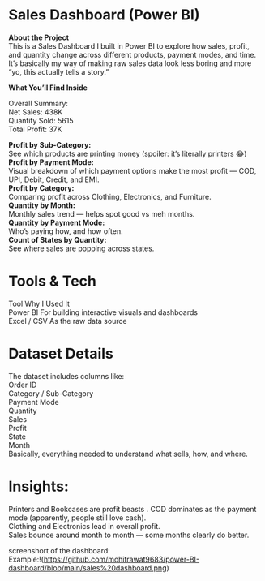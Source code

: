 # Sales Dashboard (Power BI)
**About the Project**  
This is a Sales Dashboard I built in Power BI to explore how sales, profit, and quantity change across different products, payment modes, and time.
It’s basically my way of making raw sales data look less boring and more “yo, this actually tells a story.”

**What You’ll Find Inside**  

Overall Summary:  
Net Sales: 438K  
Quantity Sold: 5615  
Total Profit: 37K  

**Profit by Sub-Category:**  
See which products are printing money (spoiler: it’s literally printers 😂)  
**Profit by Payment Mode:**  
Visual breakdown of which payment options make the most profit — COD, UPI, Debit, Credit, and EMI.  
**Profit by Category:**  
Comparing profit across Clothing, Electronics, and Furniture.  
**Quantity by Month:**  
Monthly sales trend — helps spot good vs meh months.  
**Quantity by Payment Mode:**  
Who’s paying how, and how often.  
**Count of States by Quantity:**  
See where sales are popping across states.  

# Tools & Tech  
Tool	Why I Used It  
Power BI	For building interactive visuals and dashboards  
Excel / CSV	As the raw data source  

# Dataset Details  
The dataset includes columns like:  
Order ID  
Category / Sub-Category  
Payment Mode  
Quantity  
Sales  
Profit  
State  
Month  
Basically, everything needed to understand what sells, how, and where.  

# Insights:  
Printers and Bookcases are profit beasts  .
COD dominates as the payment mode (apparently, people still love cash).  
Clothing and Electronics lead in overall profit.  
Sales bounce around month to month — some months clearly do better.  

screenshort of the dashboard:  
Example:!(https://github.com/mohitrawat9683/power-BI-dashboard/blob/main/sales%20dashboard.png)

